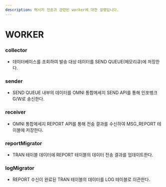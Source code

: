 ```yaml
---
description: 메시지 전송과 관련된 worker에 대한 설명입니다.
---
```


# WORKER

### collector

* 데이터베이스를 조회하여 발송 대상 데이터를 SEND QUEUE(메모리큐)에 저장한다.

### sender

* SEND QUEUE 내부의 데이터를 OMNI 통합메세지 SEND API를 통해 인포뱅크 G/W로 송신한다.

### receiver

* OMNI 통합메세지 REPORT API를 통해 전송 결과를 수신하여 MSG\_REPORT 테이블에 저장한다.

### reportMigrator

* TRAN 테이블 데이터에 REPORT 테이블의 데이터 전송 결과를 업데이트한다.

### logMigrator

* REPORT 수신이 완료된 TRAN 테이블의 데이터를 LOG 테이블로 이관한다.
